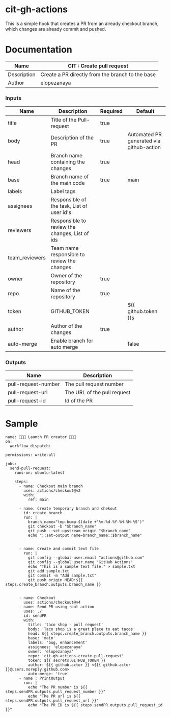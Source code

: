 # cit-gh-actions
This is a simple hook that creates a PR from an already checkout branch, which changes are already commit and pushed.



# Documentation

| Name           | CIT : Create pull request                                        |
|----------------|--------------------------------------------------------------------|
| Description    | Create a PR directly from the branch to the base                   |
| Author         | elopezanaya                                                       |


### Inputs
| Name           | Description                                     | Required | Default                                   |
|----------------|-------------------------------------------------|----------|-------------------------------------------|
| title          | Title of the Pull-request                        | true     |                                           |
| body           | Description of the PR                            | true     | Automated PR generated via github-action   |
| head           | Branch name containing the changes               | true     |                                           |
| base           | Branch name of the main code                     | true     | main                                      |
| labels         | Label tags                                      |          |                                           |
| assignees      | Responsible of the task, List of user id's       |          |                                           |
| reviewers      | Responsible to review the changes, List of ids   |          |                                           |
| team_reviewers | Team name responsible to review the changes      |          |                                           |
| owner          | Owner of the repository                          | true     |                                           |
| repo           | Name of the repository                           | true     |                                           |
| token          | GITHUB_TOKEN                                    |          | \${{ github.token }}s                     |
| author         | Author of the changes                            | true     |                                           |
| auto-merge     | Enable branch for auto merge                     |          | false                                     |

### Outputs
| Name                 | Description                    |
|----------------------|--------------------------------|
| pull-request-number  | The pull request number        |
| pull-request-url     | The URL of the pull request    |
| pull-request-id      | Id of the PR                   |




# Sample
```
name: 🚀🚀🚀 Launch PR creator 📢📢📢
on:
  workflow_dispatch:

permissions: write-all

jobs:
  send-pull-request:
    runs-on: ubuntu-latest

    steps:
      - name: Checkout main branch
        uses: actions/checkout@v2
        with:
          ref: main

      - name: Create temporary branch and chekout
        id: create_branch
        run: | 
          branch_name="tmp-bump-$(date +'%m-%d-%Y-%H-%M-%S')"
          git checkout -b "$branch_name"
          git push --set-upstream origin "$branch_name"
          echo "::set-output name=branch_name::$branch_name"


      - name: Create and commit text file
        run: |
          git config --global user.email "actions@github.com"
          git config --global user.name "GitHub Actions"
          echo "This is a sample text file." > sample.txt
          git add sample.txt
          git commit -m "Add sample.txt"
          git push origin HEAD:${{ steps.create_branch.outputs.branch_name }}

          
      - name: Checkout
        uses: actions/checkout@v4
      - name: Send PR using root action
        uses: ./
        id: sendPR
        with:
          title: 'taco shop - pull request'
          body: 'Taco shop is a great place to eat tacos'
          head: ${{ steps.create_branch.outputs.branch_name }}
          base: 'main'
          labels: 'bug, enhancement'
          assignees: 'elopezanaya'
          owner: 'elopezanaya'
          repo: 'cit-gh-actions-create-pull-request'
          token: ${{ secrets.GITHUB_TOKEN }}
          author: ${{ github.actor }} <${{ github.actor }}@users.noreply.github.com>
          auto-merge: 'true'
      - name : PrintOutput
        run: | 
          echo "The PR number is ${{ steps.sendPR.outputs.pull_request_number }}"
          echo "The PR url is ${{ steps.sendPR.outputs.pull_request_url }}"
          echo "The PR ID is ${{ steps.sendPR.outputs.pull_request_id }}"
```
